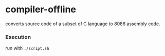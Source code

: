 # compiler-offline

converts source code of a subset of C language to 8086 assembly code.

### Execution
run with ```./script.sh```
